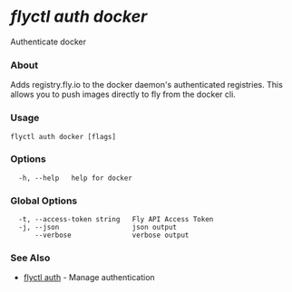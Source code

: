 # _flyctl auth docker_

Authenticate docker

### About

Adds registry.fly.io to the docker daemon's authenticated
registries. This allows you to push images directly to fly from
the docker cli.

### Usage
~~~
flyctl auth docker [flags]
~~~

### Options

~~~
  -h, --help   help for docker
~~~

### Global Options

~~~
  -t, --access-token string   Fly API Access Token
  -j, --json                  json output
      --verbose               verbose output
~~~

### See Also

* [flyctl auth](/docs/flyctl/auth/)	 - Manage authentication

